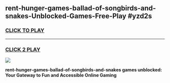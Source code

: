 
## rent-hunger-games-ballad-of-songbirds-and-snakes-Unblocked-Games-Free-Play #yzd2s
<h3>
<a href="https://us.freeplayer.one?title=rent-hunger-games-ballad-of-songbirds-and-snakes&ref=9M">CLICK TO PLAY</a></h3>
<hr>

<h3>
<a href="https://us.freeplayer.one?title=rent-hunger-games-ballad-of-songbirds-and-snakes&ref=9M">CLICK 2 PLAY</a>
  
</h3>

<a href="https://us.freeplayer.one?title=rent-hunger-games-ballad-of-songbirds-and-snakes&ref=9M"><img src="https://clearcache.store/games.png"></a>


**rent-hunger-games-ballad-of-songbirds-and-snakes games unblocked: Your Gateway to Fun and Accessible Online Gaming**

